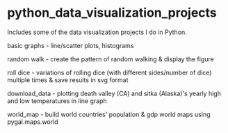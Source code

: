 # python_data_visualization_projects

Includes some of the data visualization projects I do in Python.


basic graphs - line/scatter plots, histograms

random walk - create the pattern of random walking & display the figure

roll dice - variations of rolling dice (with different sides/number of dice) multiple times & save results in svg format

download_data - plotting death valley (CA) and sitka (Alaska)'s yearly high and low temperatures in line graph

world_map - build world countries' population & gdp world maps using pygal.maps.world
